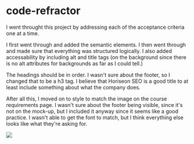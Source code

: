 # code-refractor
I went throught this project by addressing each of the acceptance criteria one at a time.

I first went through and added the semantic elements. I then went through and made sure that everything was structured logically. I also added accessability by including alt and title tags (on the background since there is no alt attributes for backgrounds as far as I could tell.)

The headings should be in order. I wasn't sure about the footer, so I changed that to be a h3 tag. I believe that Horiseon SEO is a good title to at least include something about what the company does.

After all this, I moved on to style to match the image on the course requirements page. I wasn't sure about the footer being visible, since it's not on the mock-up, but I included it anyway since it seems like a good practice. I wasn't able to get the font to match, but I think everything else looks like what they're asking for.


![](html-mockup.png)